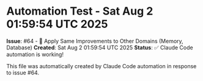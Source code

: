 # Automation Test - Sat Aug  2 01:59:54 UTC 2025

**Issue**: #64 - 🔄 Apply Same Improvements to Other Domains (Memory, Database)
**Created**: Sat Aug  2 01:59:54 UTC 2025
**Status**: ✅ Claude Code automation is working!

This file was automatically created by Claude Code automation in response to issue #64.
